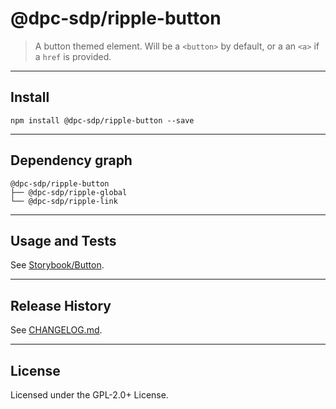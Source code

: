 # @dpc-sdp/ripple-button

> A button themed element. Will be a `<button>` by default, or a an `<a>` if a
`href` is provided.

--------------------------------------------------------------------------------

## Install

```shell
npm install @dpc-sdp/ripple-button --save
```

--------------------------------------------------------------------------------

## Dependency graph

```shell
@dpc-sdp/ripple-button
├── @dpc-sdp/ripple-global
└── @dpc-sdp/ripple-link
```

--------------------------------------------------------------------------------

## Usage and Tests

See [Storybook/Button](https://ripple-ripple-develop.lagoon.vicsdp.amazee.io/?selectedKind=Atoms/Button&selectedStory=Button).

--------------------------------------------------------------------------------

## Release History

See [CHANGELOG.md](./CHANGELOG.md).

--------------------------------------------------------------------------------

## License

Licensed under the GPL-2.0+ License.
